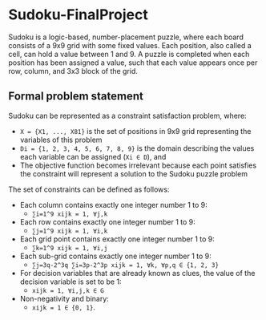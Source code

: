 # Sudoku-FinalProject

Sudoku is a logic-based, number-placement puzzle, where each board consists of a 9x9 grid with some fixed values. Each position, also called a cell, can hold a value between 1 and 9. A puzzle is completed when each position has been assigned a value, such that each value appears once per row, column, and 3x3 block of the grid.

## Formal problem statement

Sudoku can be represented as a constraint satisfaction problem, where:

- `X = {X1, ..., X81}` is the set of positions in 9x9 grid representing the variables of this problem 
- `Di = {1, 2, 3, 4, 5, 6, 7, 8, 9}` is the domain describing the values each variable can be assigned (`Xi ∈ D`), and
- The objective function becomes irrelevant because each point satisfies the constraint will represent a solution to the Sudoku puzzle problem

The set of constraints can be defined as follows:

- Each column contains exactly one integer number 1 to 9:
  - `∑i=1^9 xijk = 1, ∀j,k`
- Each row contains exactly one integer number 1 to 9:
  - `∑j=1^9 xijk = 1, ∀i,k`
- Each grid point contains exactly one integer number 1 to 9:
  - `∑k=1^9 xijk = 1, ∀i,j`
- Each sub-grid contains exactly one integer number 1 to 9:
  - `∑j=3q-2^3q ∑i=3p-2^3p xijk = 1, ∀k, ∀p,q ∈ {1, 2, 3}`
- For decision variables that are already known as clues, the value of the decision variable is set to be 1:
  - `xijk = 1, ∀i,j,k ∈ G`
- Non-negativity and binary:
  - `xijk = 1 ∈ {0, 1}`.
